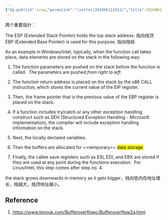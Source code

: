 ```yaml
---
{"dg-publish":true,"permalink":"/zettel/202406111912/","title":202406111912,"tags":["cpp","stack"],"created":"2024-06-11T19:12:33+08:00"}
---
```



两个重要指针：

The ESP (Extended Stack Pointer) holds the top stack address. 指向栈顶
EBP (Extended Base Pointer) is used for this purpose. 指向栈帧

As an example in Windows/Intel, typically, when the function call takes place, data elements are stored on the stack in the following way:
1. The function parameters are pushed on the stack before the function is called.  The parameters are pushed *from right to left*.
    
2. The function return address is placed on the stack by the x86 CALL instruction, which stores the current value of the EIP register.
    
3. Then, the frame pointer that is the previous value of the EBP register is placed on the stack.
    
4. If a function includes try/catch or any other exception handling construct such as SEH (Structured Exception Handling - Microsoft implementation), the compiler will include exception handling information on the stack.
    
5. Next, the locally declared variables.
    
6. Then the buffers are allocated for ==temporary== <mark>data storage</mark>.
    
7. Finally, the callee save registers such as ESI, EDI, and EBX are stored if they are used at any point during the functions execution.  For Linux/Intel, this step comes after step no. 4.

the stack grows downwards in memory as it gets bigger，栈向低内存地址增长，栈越大，栈顶地址越小。

Reference
---

1. https://www.tenouk.com/Bufferoverflowc/Bufferoverflow2a.html


